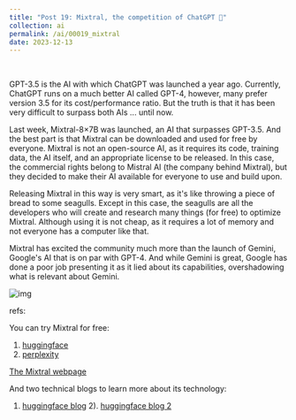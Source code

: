 ```yaml
---
title: "Post 19: Mixtral, the competition of ChatGPT 💪"
collection: ai
permalink: /ai/00019_mixtral
date: 2023-12-13
---
```


&nbsp;

GPT-3.5 is the AI with which ChatGPT was launched a year ago. Currently, ChatGPT runs on a much better AI called GPT-4, however, many prefer version 3.5 for its cost/performance ratio. But the truth is that it has been very difficult to surpass both AIs ... until now.

Last week, Mixtral-8×7B was launched, an AI that surpasses GPT-3.5. And the best part is that Mixtral can be downloaded and used for free by everyone. Mixtral is not an open-source AI, as it requires its code, training data, the AI itself, and an appropriate license to be released. In this case, the commercial rights belong to Mistral AI (the company behind Mixtral), but they decided to make their AI available for everyone to use and build upon.

Releasing Mixtral in this way is very smart, as it's like throwing a piece of bread to some seagulls. Except in this case, the seagulls are all the developers who will create and research many things (for free) to optimize Mixtral. Although using it is not cheap, as it requires a lot of memory and not everyone has a computer like that.

Mixtral has excited the community much more than the launch of Gemini, Google's AI that is on par with GPT-4. And while Gemini is great, Google has done a poor job presenting it as it lied about its capabilities, overshadowing what is relevant about Gemini.

![img](/images/ai/00019_mix.jpg)

refs:

You can try Mixtral for free:
1. [huggingface](https://huggingface.co/chat)
2. [perplexity](labs.perplexity.ai)

[The Mixtral webpage](https://mistral.ai/news/mixtral-of-experts/)

And two technical blogs to learn more about its technology:
1. [huggingface blog](https://huggingface.co/blog/mixtral)
2). [huggingface blog 2](https://huggingface.co/blog/moe)


